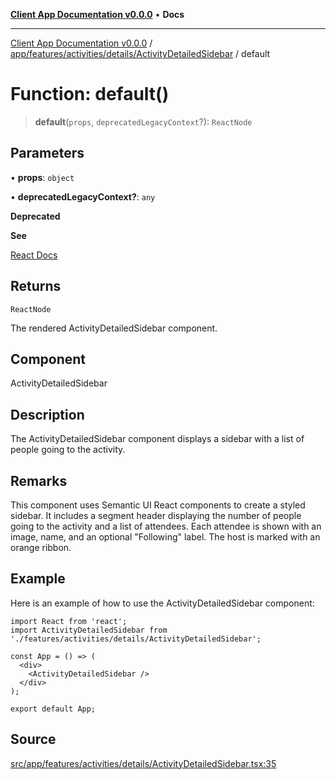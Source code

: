 [**Client App Documentation v0.0.0**](../../../../../../README.md) • **Docs**

***

[Client App Documentation v0.0.0](../../../../../../README.md) / [app/features/activities/details/ActivityDetailedSidebar](../README.md) / default

# Function: default()

> **default**(`props`, `deprecatedLegacyContext`?): `ReactNode`

## Parameters

• **props**: `object`

• **deprecatedLegacyContext?**: `any`

**Deprecated**

**See**

[React Docs](https://legacy.reactjs.org/docs/legacy-context.html#referencing-context-in-lifecycle-methods)

## Returns

`ReactNode`

The rendered ActivityDetailedSidebar component.

## Component

ActivityDetailedSidebar

## Description

The ActivityDetailedSidebar component displays a sidebar with a list of people going to the activity.

## Remarks

This component uses Semantic UI React components to create a styled sidebar. It includes a segment header displaying the number of people going to the activity and a list of attendees. Each attendee is shown with an image, name, and an optional "Following" label. The host is marked with an orange ribbon.

## Example

Here is an example of how to use the ActivityDetailedSidebar component:
```tsx
import React from 'react';
import ActivityDetailedSidebar from './features/activities/details/ActivityDetailedSidebar';

const App = () => (
  <div>
    <ActivityDetailedSidebar />
  </div>
);

export default App;
```

## Source

[src/app/features/activities/details/ActivityDetailedSidebar.tsx:35](https://github.com/jimmykurian/Reactivities/blob/af72bfec8c51b7602f492bc9e60a71a5f447d0af/client-app/src/app/features/activities/details/ActivityDetailedSidebar.tsx#L35)
